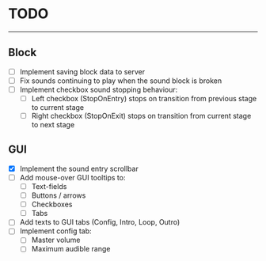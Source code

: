 # TODO

---
## Block
- [ ] Implement saving block data to server
- [ ] Fix sounds continuing to play when the sound block is broken
- [ ] Implement checkbox sound stopping behaviour:
  - [ ] Left checkbox (StopOnEntry) stops on transition from previous stage to current stage
  - [ ] Right checkbox (StopOnExit) stops on transition from current stage to next stage

## GUI
- [x] Implement the sound entry scrollbar
- [ ] Add mouse-over GUI tooltips to:
  - [ ] Text-fields
  - [ ] Buttons / arrows
  - [ ] Checkboxes
  - [ ] Tabs
- [ ] Add texts to GUI tabs (Config, Intro, Loop, Outro)
- [ ] Implement config tab:
  - [ ] Master volume
  - [ ] Maximum audible range
